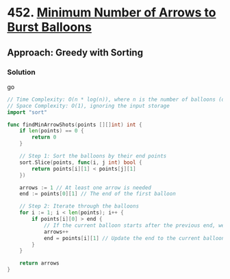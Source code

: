 # 452. [Minimum Number of Arrows to Burst Balloons](https://leetcode.com/problems/minimum-number-of-arrows-to-burst-balloons/)

## Approach: Greedy with Sorting

### Solution
go
```go
// Time Complexity: O(n * log(n)), where n is the number of balloons (due to sorting)
// Space Complexity: O(1), ignoring the input storage
import "sort"

func findMinArrowShots(points [][]int) int {
    if len(points) == 0 {
        return 0
    }

    // Step 1: Sort the balloons by their end points
    sort.Slice(points, func(i, j int) bool {
        return points[i][1] < points[j][1]
    })

    arrows := 1 // At least one arrow is needed
    end := points[0][1] // The end of the first balloon

    // Step 2: Iterate through the balloons
    for i := 1; i < len(points); i++ {
        if points[i][0] > end {
            // If the current balloon starts after the previous end, we need a new arrow
            arrows++
            end = points[i][1] // Update the end to the current balloon's end
        }
    }

    return arrows
}
```

